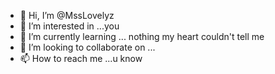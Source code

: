 - 👋 Hi, I’m @MssLovelyz
- 👀 I’m interested in ...you
- 🌱 I’m currently learning ... nothing my heart couldn't tell me
- 💞️ I’m looking to collaborate on ...
- 📫 How to reach me ...u know

<!---
MssLovelyz/MssLovelyz is a ✨ special ✨ repository because its `README.md` (this file) appears on your GitHub profile.
You can click the Preview link to take a look at your changes.
--->
